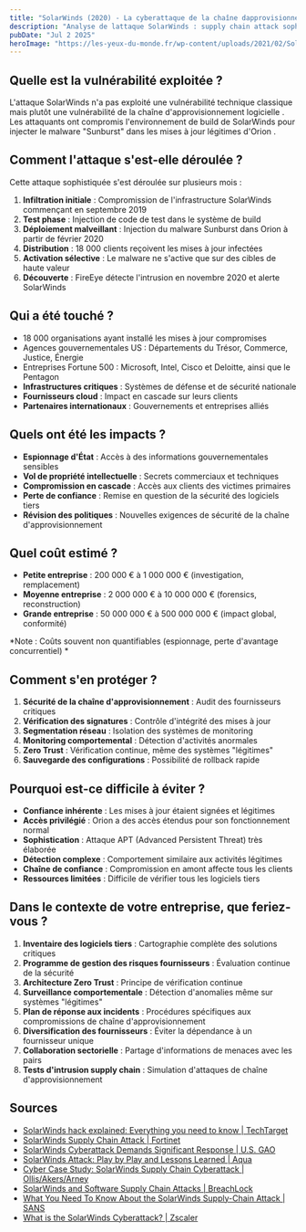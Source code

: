```yaml
---
title: "SolarWinds (2020) - La cyberattaque de la chaîne dapprovisionnement"
description: "Analyse de lattaque SolarWinds : supply chain attack sophistiquée attribuée à la Russie, compromettant 18 000 organisations"
pubDate: "Jul 2 2025"
heroImage: "https://les-yeux-du-monde.fr/wp-content/uploads/2021/02/SolarWinds-cyberattaque-espionnage-cyberse%CC%81curite%CC%81-Les-Yeux-du-Monde.jpg"
---
```


## Quelle est la vulnérabilité exploitée ?

L'attaque SolarWinds n'a pas exploité une vulnérabilité technique classique mais plutôt une vulnérabilité de la chaîne d'approvisionnement logicielle . Les attaquants ont compromis l'environnement de build de SolarWinds pour injecter le malware "Sunburst" dans les mises à jour légitimes d'Orion .

## Comment l'attaque s'est-elle déroulée ?

Cette attaque sophistiquée s'est déroulée sur plusieurs mois :

1. **Infiltration initiale** : Compromission de l'infrastructure SolarWinds commençant en septembre 2019 
2. **Test phase** : Injection de code de test dans le système de build 
3. **Déploiement malveillant** : Injection du malware Sunburst dans Orion à partir de février 2020 
4. **Distribution** : 18 000 clients reçoivent les mises à jour infectées 
5. **Activation sélective** : Le malware ne s'active que sur des cibles de haute valeur
6. **Découverte** : FireEye détecte l'intrusion en novembre 2020 et alerte SolarWinds 

## Qui a été touché ?

- 18 000 organisations ayant installé les mises à jour compromises 
- Agences gouvernementales US : Départements du Trésor, Commerce, Justice, Énergie 
- Entreprises Fortune 500 : Microsoft, Intel, Cisco et Deloitte, ainsi que le Pentagon 
- **Infrastructures critiques** : Systèmes de défense et de sécurité nationale
- **Fournisseurs cloud** : Impact en cascade sur leurs clients
- **Partenaires internationaux** : Gouvernements et entreprises alliés

## Quels ont été les impacts ?

- **Espionnage d'État** : Accès à des informations gouvernementales sensibles
- **Vol de propriété intellectuelle** : Secrets commerciaux et techniques
- **Compromission en cascade** : Accès aux clients des victimes primaires 
- **Perte de confiance** : Remise en question de la sécurité des logiciels tiers
- **Révision des politiques** : Nouvelles exigences de sécurité de la chaîne d'approvisionnement 

## Quel coût estimé ?

- **Petite entreprise** : 200 000 € à 1 000 000 € (investigation, remplacement)
- **Moyenne entreprise** : 2 000 000 € à 10 000 000 € (forensics, reconstruction)
- **Grande entreprise** : 50 000 000 € à 500 000 000 € (impact global, conformité)

*Note : Coûts souvent non quantifiables (espionnage, perte d'avantage concurrentiel) *

## Comment s'en protéger ?

1. **Sécurité de la chaîne d'approvisionnement** : Audit des fournisseurs critiques
2. **Vérification des signatures** : Contrôle d'intégrité des mises à jour
3. **Segmentation réseau** : Isolation des systèmes de monitoring
4. **Monitoring comportemental** : Détection d'activités anormales
5. **Zero Trust** : Vérification continue, même des systèmes "légitimes"
6. **Sauvegarde des configurations** : Possibilité de rollback rapide

## Pourquoi est-ce difficile à éviter ?

- **Confiance inhérente** : Les mises à jour étaient signées et légitimes 
- **Accès privilégié** : Orion a des accès étendus pour son fonctionnement normal 
- **Sophistication** : Attaque APT (Advanced Persistent Threat) très élaborée 
- **Détection complexe** : Comportement similaire aux activités légitimes
- **Chaîne de confiance** : Compromission en amont affecte tous les clients
- **Ressources limitées** : Difficile de vérifier tous les logiciels tiers

## Dans le contexte de votre entreprise, que feriez-vous ?

1. **Inventaire des logiciels tiers** : Cartographie complète des solutions critiques
2. **Programme de gestion des risques fournisseurs** : Évaluation continue de la sécurité
3. **Architecture Zero Trust** : Principe de vérification continue
4. **Surveillance comportementale** : Détection d'anomalies même sur systèmes "légitimes"
5. **Plan de réponse aux incidents** : Procédures spécifiques aux compromissions de chaîne d'approvisionnement
6. **Diversification des fournisseurs** : Éviter la dépendance à un fournisseur unique
7. **Collaboration sectorielle** : Partage d'informations de menaces avec les pairs
8. **Tests d'intrusion supply chain** : Simulation d'attaques de chaîne d'approvisionnement

## Sources

- [SolarWinds hack explained: Everything you need to know | TechTarget](https://www.techtarget.com/whatis/feature/SolarWinds-hack-explained-Everything-you-need-to-know)
- [SolarWinds Supply Chain Attack | Fortinet](https://www.fortinet.com/resources/cyberglossary/solarwinds-cyber-attack)
- [SolarWinds Cyberattack Demands Significant Response | U.S. GAO](https://www.gao.gov/blog/solarwinds-cyberattack-demands-significant-federal-and-private-sector-response-infographic)
- [SolarWinds Attack: Play by Play and Lessons Learned | Aqua](https://www.aquasec.com/cloud-native-academy/supply-chain-security/solarwinds-attack/)
- [Cyber Case Study: SolarWinds Supply Chain Cyberattack | Ollis/Akers/Arney](https://ollisakersarney.com/blog/cyber-case-study-solarwinds-supply-chain-cyberattack/)
- [SolarWinds and Software Supply Chain Attacks | BreachLock](https://www.breachlock.com/resources/blog/the-solarwinds-hack-and-the-arrival-of-software-supply-chain-attacks/)
- [What You Need To Know About the SolarWinds Supply-Chain Attack | SANS](https://www.sans.org/blog/what-you-need-to-know-about-the-solarwinds-supply-chain-attack/)
- [What is the SolarWinds Cyberattack? | Zscaler](https://www.zscaler.com/resources/security-terms-glossary/what-is-the-solarwinds-cyberattack)